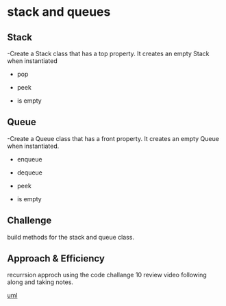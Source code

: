 
# stack and queues

## Stack

-Create a Stack class that has a top property. It creates an empty Stack when instantiated

* pop

* peek

* is empty

## Queue

-Create a Queue class that has a front property. It creates an empty Queue when instantiated.

* enqueue

* dequeue

* peek

* is empty

## Challenge

build methods for the stack and queue class.

## Approach & Efficiency

recurrsion approch using the code challange 10 review video following along and taking notes.

[uml](../../screenshots/chall06.png)
